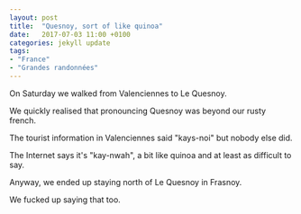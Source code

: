 ```yaml
---
layout: post
title:  "Quesnoy, sort of like quinoa"
date:   2017-07-03 11:00 +0100
categories: jekyll update
tags:
- "France"
- "Grandes randonnées"
---
```

On Saturday we walked from Valenciennes to Le Quesnoy.

We quickly realised that pronouncing Quesnoy was beyond our rusty french. 

The tourist information in Valenciennes said "kays-noi" but nobody else did.

The Internet says it's "kay-nwah", a bit like quinoa and at least as difficult to say.

Anyway, we ended up staying north of Le Quesnoy in Frasnoy.

We fucked up saying that too.
